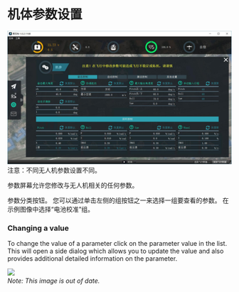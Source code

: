 # 机体参数设置

![](/SetupView/Parameters.jpg)  
注意：不同无人机参数设置不同。

参数屏幕允许您修改与无人机相关的任何参数。

参数分类按钮。 您可以通过单击左侧的组按钮之一来选择一组要查看的参数。 在示例图像中选择“电池校准”组。

### Changing a value

To change the value of a parameter click on the parameter value in the list. This will open a side dialog which allows you to update the value and also provides additional detailed information on the parameter.

![](../images/setup/02_parameters_02.png)  
_Note: This image is out of date._

